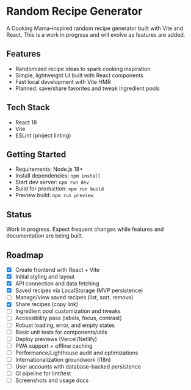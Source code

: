 # Random Recipe Generator

A Cooking Mama–inspired random recipe generator built with Vite and React. This is a work in progress and will evolve as features are added.

## Features

- Randomized recipe ideas to spark cooking inspiration
- Simple, lightweight UI built with React components
- Fast local development with Vite HMR
- Planned: save/share favorites and tweak ingredient pools

## Tech Stack

- React 18
- Vite
- ESLint (project linting)

## Getting Started

- Requirements: Node.js 18+
- Install dependencies: `npm install`
- Start dev server: `npm run dev`
- Build for production: `npm run build`
- Preview build: `npm run preview`

## Status

Work in progress. Expect frequent changes while features and documentation are being built.

## Roadmap

- [x] Create frontend with React + Vite
- [x] Initial styling and layout
- [x] API connection and data fetching
- [x] Saved recipes via LocalStorage (MVP persistence)
- [ ] Manage/view saved recipes (list, sort, remove)
- [x] Share recipes (copy link)
- [ ] Ingredient pool customization and tweaks
- [ ] Accessibility pass (labels, focus, contrast)
- [ ] Robust loading, error, and empty states
- [ ] Basic unit tests for components/utils
- [ ] Deploy previews (Vercel/Netlify)
- [ ] PWA support + offline caching
- [ ] Performance/Lighthouse audit and optimizations
- [ ] Internationalization groundwork (i18n)
- [ ] User accounts with database-backed persistence
- [ ] CI pipeline for lint/test
- [ ] Screenshots and usage docs
